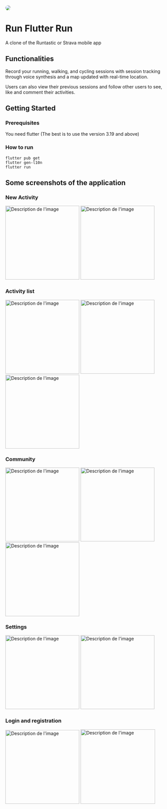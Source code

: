 <img src="banner.png" style="border-radius: 10px;">

# Run Flutter Run

A clone of the Runtastic or Strava mobile app

## Functionalities

Record your running, walking, and cycling sessions with session tracking through voice synthesis and a map updated with real-time location.

Users can also view their previous sessions and follow other users to see, like and comment their activities.

## Getting Started

### Prerequisites

You need flutter (The best is to use the version 3.19 and above)

### How to run

```
flutter pub get
flutter gen-l10n
flutter run
```

## Some screenshots of the application

### New Activity

<img src="screenshots/new_activity/home.png" alt="Description de l'image" width="230px"> <img src="screenshots/new_activity/current_activity.png" alt="Description de l'image" width="230px"> 

### Activity list

<img src="screenshots/activity_list/activity_list.png" alt="Description de l'image" width="230px"> <img src="screenshots/activity_list/activity_details.png" alt="Description de l'image" width="230px"> <img src="screenshots/activity_list/activity_graph.png" alt="Description de l'image" width="230px"> 

### Community

<img src="screenshots/community/all_activities.png" alt="Description de l'image" width="230px"> <img src="screenshots/community/pending_requests.png" alt="Description de l'image" width="230px"> <img src="screenshots/community/user_profile.png" alt="Description de l'image" width="230px">

### Settings

<img src="screenshots/settings/settings.png" alt="Description de l'image" width="230px"> <img src="screenshots/settings/edit_profile.png" alt="Description de l'image" width="230px">

### Login and registration

<img src="screenshots/login_registration/login.png" alt="Description de l'image" width="230px"> <img src="screenshots/login_registration/registration.png" alt="Description de l'image" width="232px">
